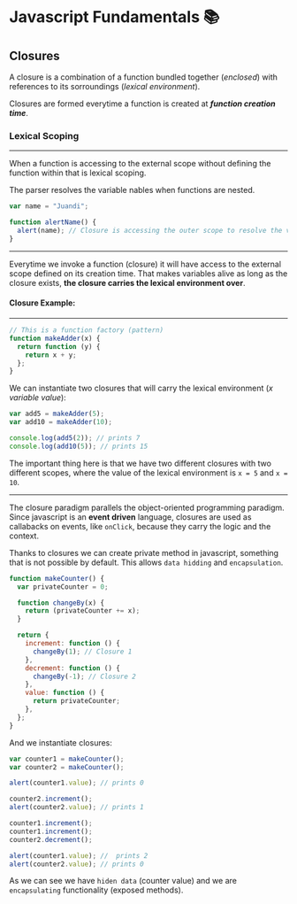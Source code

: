 # Javascript Fundamentals 📚

## Closures

A closure is a combination of a function bundled together (_enclosed_) with references to its sorroundings (_lexical environment_).

Closures are formed everytime a function is created at _**function creation time**_.

### Lexical Scoping

---

When a function is accessing to the external scope without defining the function within that is lexical scoping.

The parser resolves the variable nables when functions are nested.

```js
var name = "Juandi";

function alertName() {
  alert(name); // Closure is accessing the outer scope to resolve the variable
}
```

---

Everytime we invoke a function (closure) it will have access to the external scope defined on its creation time. That makes variables alive as long as the closure exists, **the closure carries the lexical environment over**.

#### Closure Example:

---

```js
// This is a function factory (pattern)
function makeAdder(x) {
  return function (y) {
    return x + y;
  };
}
```

We can instantiate two closures that will carry the lexical environment (_x variable value_):

```js
var add5 = makeAdder(5);
var add10 = makeAdder(10);

console.log(add5(2)); // prints 7
console.log(add10(5)); // prints 15
```

The important thing here is that we have two different closures with two different scopes, where the value of the lexical environment is `x = 5` and `x = 10`.

---

The closure paradigm parallels the object-oriented programming paradigm. Since javascript is an **event driven** language, closures are used as callabacks on events, like `onClick`, because they carry the logic and the context.

Thanks to closures we can create private method in javascript, something that is not possible by default. This allows `data hidding` and `encapsulation`.

```js
function makeCounter() {
  var privateCounter = 0;

  function changeBy(x) {
    return (privateCounter += x);
  }

  return {
    increment: function () {
      changeBy(1); // Closure 1
    },
    decrement: function () {
      changeBy(-1); // Closure 2
    },
    value: function () {
      return privateCounter;
    },
  };
}
```

And we instantiate closures:

```js
var counter1 = makeCounter();
var counter2 = makeCounter();

alert(counter1.value); // prints 0

counter2.increment();
alert(counter2.value); // prints 1

counter1.increment();
counter1.increment();
counter2.decrement();

alert(counter1.value); //  prints 2
alert(counter2.value); // prints 0
```

As we can see we have `hiden data` (counter value) and we are `encapsulating` functionality (exposed methods).
